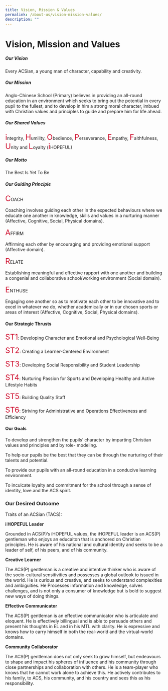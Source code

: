 ```yaml
---
title: Vision, Mission & Values
permalink: /about-us/vision-mission-values/
description: ""
---
```

# **Vision, Mission and Values**


##### **Our Vision**

Every ACSian, a young man of character, capability and creativity.

##### **Our Mission**

Anglo-Chinese School (Primary) believes in providing an all-round education in an environment which
seeks to bring out the potential in every pupil to the fullest, and to develop in him a strong moral
character, imbued with Christian values and principles to guide and prepare him for life ahead.

##### **Our Shared Values**

<style>
    .highlight {
      color: #CE0E2D;
      font-size:24px
    }
  </style>
<span class="highlight">i</span>ntegrity, <span class="highlight">H</span>umility, <span class="highlight">O</span>bedience, <span class="highlight">P</span>erseverance, <span class="highlight">E</span>mpathy, <span class="highlight">F</span>aithfulness, <span class="highlight">U</span>nity and <span class="highlight">L</span>oyalty (<span class="highlight">i</span>HOPEFUL)

 
##### **Our Motto**

The Best Is Yet To Be

##### **Our Guiding Principle**

<span class="highlight">C</span>OACH

Coaching involves guiding each other in the expected behaviours where we educate one another in
knowledge, skills and values in a nurturing manner
(Affective, Cognitive, Social, Physical domains).

<span class="highlight">A</span>FFIRM

Affirming each other by encouraging and providing emotional support
(Affective domain).

<span class="highlight">R</span>ELATE

Establishing meaningful and effective rapport with one another and building a congenial and collaborative
school/working environment
(Social domain).

<span class="highlight">E</span>NTHUSE

Engaging one another so as to motivate each other to be innovative and to excel in whatever we do,
whether academically or in our chosen sports or areas of interest
(Affective, Cognitive, Social, Physical domains).

#### **Our Strategic Thrusts**

<span class="highlight">ST1</span>: Developing Character and Emotional and Psychological Well-Being

<span class="highlight">ST2</span>: Creating a Learner-Centered Environment

<span class="highlight">ST3</span>: Developing Social Responsibility and Student Leadership

<span class="highlight">ST4</span>: Nurturing Passion for Sports and Developing Healthy and Active Lifestyle Habits

<span class="highlight">ST5</span>: Building Quality Staff

<span class="highlight">ST6</span>: Striving for Administrative and Operations Effectiveness and Efficiency

#### **Our Goals**

To develop and strengthen the pupils’ character by imparting Christian values and principles and by role-
modeling.

To help our pupils be the best that they can be through the nurturing of their talents and potential.

To provide our pupils with an all-round education in a conducive learning environment.

To inculcate loyalty and commitment for the school through a sense of identity, love and the ACS spirit.

### **Our Desired Outcome**

Traits of an ACSian (TACS):

**i HOPEFUL Leader**

Grounded in ACS(P)’s iHOPEFUL values, the iHOPEFUL leader is an ACS(P) gentleman who enjoys an
educaiton that is anchored on Christian principles. He is aware of his national and cultural identity and
seeks to be a leader of self, of his peers, and of his community.

**Creative Learner**

The ACS(P) gentleman is a creative and intentive thinker who is aware of the socio-cultural sensitivities and possesses a global outlook to issued in the world. He is curious and creative, and seeks to understand complexities and ambiguities. He Processes information and knowledge, solves challenges, and is not only a consumer of knowledge but is bold to suggest new ways of doing things.

**Effective Communicator**

The ACS(P) gentleman is an effective communicator who is articulate and eloquent. He is effectively billingual and is able to persuade others and present his thoughts in EL and in his MTL with clarity. He is expressive and knows how to carry himself in both the real-world and the virtual-world domains.

**Community Collaborator**

The ACS(P) gentleman does not only seek to grow himself, but endeavours to shape and impact his spheres of influence and his community through close partnerships and collaboration with others. He is a team-player who knows that he cannot work alone to achieve this. He actively contributes to his family, to ACS, his community, and his country and sees this as his responsibility.